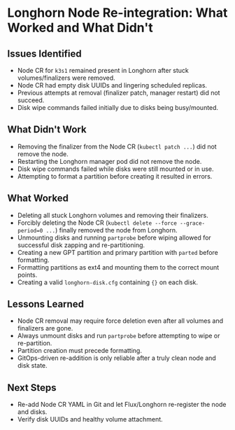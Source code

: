 # Longhorn Node Re-integration: What Worked and What Didn't

## Issues Identified
- Node CR for `k3s1` remained present in Longhorn after stuck volumes/finalizers were removed.
- Node CR had empty disk UUIDs and lingering scheduled replicas.
- Previous attempts at removal (finalizer patch, manager restart) did not succeed.
- Disk wipe commands failed initially due to disks being busy/mounted.

## What Didn't Work
- Removing the finalizer from the Node CR (`kubectl patch ...`) did not remove the node.
- Restarting the Longhorn manager pod did not remove the node.
- Disk wipe commands failed while disks were still mounted or in use.
- Attempting to format a partition before creating it resulted in errors.

## What Worked
- Deleting all stuck Longhorn volumes and removing their finalizers.
- Forcibly deleting the Node CR (`kubectl delete --force --grace-period=0 ...`) finally removed the node from Longhorn.
- Unmounting disks and running `partprobe` before wiping allowed for successful disk zapping and re-partitioning.
- Creating a new GPT partition and primary partition with `parted` before formatting.
- Formatting partitions as ext4 and mounting them to the correct mount points.
- Creating a valid `longhorn-disk.cfg` containing `{}` on each disk.

## Lessons Learned
- Node CR removal may require force deletion even after all volumes and finalizers are gone.
- Always unmount disks and run `partprobe` before attempting to wipe or re-partition.
- Partition creation must precede formatting.
- GitOps-driven re-addition is only reliable after a truly clean node and disk state.

## Next Steps
- Re-add Node CR YAML in Git and let Flux/Longhorn re-register the node and disks.
- Verify disk UUIDs and healthy volume attachment.
